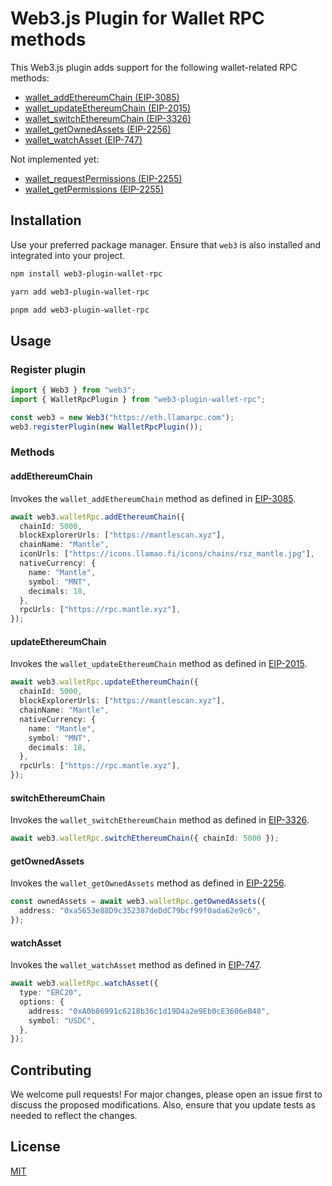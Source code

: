 # Web3.js Plugin for Wallet RPC methods

This Web3.js plugin adds support for the following wallet-related RPC methods:

- [wallet_addEthereumChain (EIP-3085)](https://eips.ethereum.org/EIPS/eip-3085)
- [wallet_updateEthereumChain (EIP-2015)](https://eips.ethereum.org/EIPS/eip-2015)
- [wallet_switchEthereumChain (EIP-3326)](https://eips.ethereum.org/EIPS/eip-3326)
- [wallet_getOwnedAssets (EIP-2256)](https://eips.ethereum.org/EIPS/eip-2256)
- [wallet_watchAsset (EIP-747)](https://eips.ethereum.org/EIPS/eip-747)

Not implemented yet:

- [wallet_requestPermissions (EIP-2255)](https://eips.ethereum.org/EIPS/eip-2255)
- [wallet_getPermissions (EIP-2255)](https://eips.ethereum.org/EIPS/eip-2255)

## Installation

Use your preferred package manager. Ensure that `web3` is also installed and integrated into your project.

```bash
npm install web3-plugin-wallet-rpc
```

```bash
yarn add web3-plugin-wallet-rpc
```

```bash
pnpm add web3-plugin-wallet-rpc
```

## Usage

### Register plugin

```typescript
import { Web3 } from "web3";
import { WalletRpcPlugin } from "web3-plugin-wallet-rpc";

const web3 = new Web3("https://eth.llamarpc.com");
web3.registerPlugin(new WalletRpcPlugin());
```

### Methods

#### addEthereumChain

Invokes the `wallet_addEthereumChain` method as defined in [EIP-3085](https://eips.ethereum.org/EIPS/eip-3085).

```typescript
await web3.walletRpc.addEthereumChain({
  chainId: 5000,
  blockExplorerUrls: ["https://mantlescan.xyz"],
  chainName: "Mantle",
  iconUrls: ["https://icons.llamao.fi/icons/chains/rsz_mantle.jpg"],
  nativeCurrency: {
    name: "Mantle",
    symbol: "MNT",
    decimals: 18,
  },
  rpcUrls: ["https://rpc.mantle.xyz"],
});
```

#### updateEthereumChain

Invokes the `wallet_updateEthereumChain` method as defined in [EIP-2015](https://eips.ethereum.org/EIPS/eip-2015).

```typescript
await web3.walletRpc.updateEthereumChain({
  chainId: 5000,
  blockExplorerUrls: ["https://mantlescan.xyz"],
  chainName: "Mantle",
  nativeCurrency: {
    name: "Mantle",
    symbol: "MNT",
    decimals: 18,
  },
  rpcUrls: ["https://rpc.mantle.xyz"],
});
```

#### switchEthereumChain

Invokes the `wallet_switchEthereumChain` method as defined in [EIP-3326](https://eips.ethereum.org/EIPS/eip-3326).

```typescript
await web3.walletRpc.switchEthereumChain({ chainId: 5000 });
```

#### getOwnedAssets

Invokes the `wallet_getOwnedAssets` method as defined in [EIP-2256](https://eips.ethereum.org/EIPS/eip-2256).

```typescript
const ownedAssets = await web3.walletRpc.getOwnedAssets({
  address: "0xa5653e88D9c352387deDdC79bcf99f0ada62e9c6",
});
```

#### watchAsset

Invokes the `wallet_watchAsset` method as defined in [EIP-747](https://eips.ethereum.org/EIPS/eip-747).

```typescript
await web3.walletRpc.watchAsset({
  type: "ERC20",
  options: {
    address: "0xA0b86991c6218b36c1d19D4a2e9Eb0cE3606eB48",
    symbol: "USDC",
  },
});
```

## Contributing

We welcome pull requests! For major changes, please open an issue first to discuss the proposed modifications.
Also, ensure that you update tests as needed to reflect the changes.

## License

[MIT](https://choosealicense.com/licenses/mit/)
